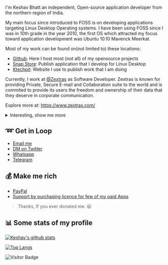 I'm Keshav Bhatt an independent, Open-source application developer from the northern region of India.

My main focus since introduced to FOSS is on developing applications targeting Linux Desktop Operating systems. I have been using FOSS since I was in 10th grade in the year 2010, the first OS which attracted my focus toward application development was Ubuntu 10.10 Maverick Meerkat. 

Most of my work can be found on(not limited to) these locations:

- [Github](https://github.com/keshavbhatt): Here I host most (not all) of my opensource projects 
- [Snap Store](https://snapcraft.io/search?q=keshavnrj): Publish application that I develop for Linux Desktop
- [Ktechpit](http://ktechpit.com): Website I use to publish work that I am doing

Currently, I work at [@Zextras](https://github.com/Zextras) as Software Developer. Zextras is known for providing Private, Secure E-mail and Collaboration suite to the world and is commited to provide its users the freedom and ownership of their data that they deserve in corporate communication.

Explore more at: https://www.zextras.com/

<details>
<summary>
  Interesting, show me more
</summary>

I completed my graduation in Biological Science (B.Sc) in the year 2015 and had a professional graduate degree in Education (B.Ed) in the year 2019. Currently, I am pursuing my post-graduation degree in Chemistry (M.Sc). I also have a foundation level diploma in Computer Applications ‘O’ Level by  [NIELIT](http://www.nielit.gov.in/).

[Know further about me here](https://imakefoss.org/curators/keshavbhatt/)  
</details>

## :loop: Get in Loop

 - [Email me](mailto:keshavnrj@gmail.com)
 - [DM on Twitter](https://twitter.com/keshavmail68)
 - [Whatsapp](https://wa.me/917906565945?text=Hi%2C+reached+from+your+github+profile)
 - [Telegram](https://t.me/keshavmail68)
 
 ## :moneybag: Make me rich
 
 - [PayPal](https://paypal.me/keshavnrj)
 - [Support by purchasing licence for few of my paid Apps](https://snapcraft.io/search?q=keshavnrj)
 
 > Thanks, If you ever donated me. :smiley:
 
## :bar_chart: Some stats of my profile

[![Keshav's github stats](https://github-readme-stats.vercel.app/api?username=keshavbhatt&show_icons=true&theme=merko)](https://github.com/anuraghazra/github-readme-stats)

[![Top Langs](https://github-readme-stats.vercel.app/api/top-langs/?username=keshavbhatt&layout=compact&theme=merko)](https://github.com/anuraghazra/github-readme-stats)

![Visitor Badge](https://visitor-badge.laobi.icu/badge?page_id=keshavbhatt)
